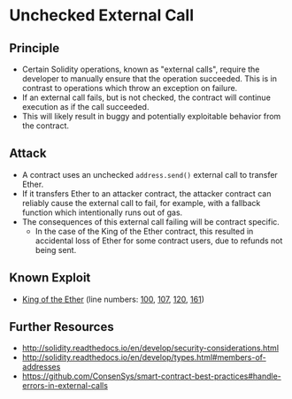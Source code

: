 # Unchecked External Call

## Principle

- Certain Solidity operations, known as "external calls", require the developer to manually ensure that the operation succeeded. This is in contrast to operations which throw an exception on failure.
- If an external call fails, but is not checked, the contract will continue execution as if the call succeeded.
- This will likely result in buggy and potentially exploitable behavior from the contract.

## Attack

- A contract uses an unchecked `address.send()` external call to transfer Ether.
- If it transfers Ether to an attacker contract, the attacker contract can reliably cause the external call to fail, for example, with a fallback function which intentionally runs out of gas.
- The consequences of this external call failing will be contract specific.
	- In the case of the King of the Ether contract, this resulted in accidental loss of Ether for some contract users, due to refunds not being sent.

## Known Exploit

- [King of the Ether](https://www.kingoftheether.com/postmortem.html) (line numbers:
	[100](https://github.com/trailofbits/not-so-smart-contracts/blob/85fb77e4de3d1628e3509703cd2f60a7d055962c/unchecked_external_call/KotET_source_code/KingOfTheEtherThrone.sol#L100),
	[107](https://github.com/trailofbits/not-so-smart-contracts/blob/85fb77e4de3d1628e3509703cd2f60a7d055962c/unchecked_external_call/KotET_source_code/KingOfTheEtherThrone.sol#L107),
	[120](https://github.com/trailofbits/not-so-smart-contracts/blob/85fb77e4de3d1628e3509703cd2f60a7d055962c/unchecked_external_call/KotET_source_code/KingOfTheEtherThrone.sol#L120),
	[161](https://github.com/trailofbits/not-so-smart-contracts/blob/85fb77e4de3d1628e3509703cd2f60a7d055962c/unchecked_external_call/KotET_source_code/KingOfTheEtherThrone.sol#L161))

## Further Resources

- http://solidity.readthedocs.io/en/develop/security-considerations.html
- http://solidity.readthedocs.io/en/develop/types.html#members-of-addresses
- https://github.com/ConsenSys/smart-contract-best-practices#handle-errors-in-external-calls
